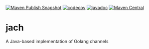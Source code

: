 [![Maven Publish Snapshot](https://github.com/daichi-m/jach/actions/workflows/publish-snapshot.yml/badge.svg)](https://github.com/daichi-m/jach/actions/workflows/publish-snapshot.yml)
[![codecov](https://codecov.io/gh/daichi-m/jach/branch/develop/graph/badge.svg?token=apoq8wGUat)](https://codecov.io/gh/daichi-m/jach)
[![javadoc](https://javadoc.io/badge2/io.github.daichi-m/jach/javadoc.svg)](https://javadoc.io/doc/io.github.daichi-m/jach)
[![Maven Central](https://img.shields.io/maven-central/v/io.github.daichi-m/jach.svg?label=Maven%20Central)](https://search.maven.org/search?q=g:%22io.github.daichi-m%22%20AND%20a:%22jach%22)



# jach
A Java-based implementation of Golang channels
